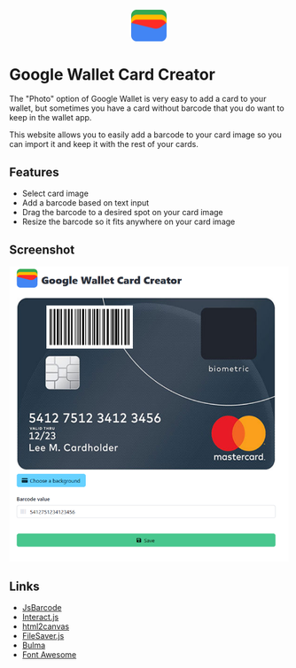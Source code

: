 <p align="center">
    <img src="img/Google-Wallet.svg" alt="Google Wallet" width="64">
</p>

# Google Wallet Card Creator
The "Photo" option of Google Wallet is very easy to add a card to your wallet,
but sometimes you have a card without barcode that you do want to keep in the wallet app.

This website allows you to easily add a barcode to your card image so you can import it and keep it with the rest of your cards.

## Features
- Select card image
- Add a barcode based on text input
- Drag the barcode to a desired spot on your card image
- Resize the barcode so it fits anywhere on your card image 

## Screenshot
![Screenshot](img/screenshot.png)

## Links
- [JsBarcode](https://github.com/lindell/JsBarcode)
- [Interact.js](https://interactjs.io/)
- [html2canvas](https://html2canvas.hertzen.com/)
- [FileSaver.js](https://github.com/eligrey/FileSaver.js)
- [Bulma](https://bulma.io/)
- [Font Awesome](https://fontawesome.com/)